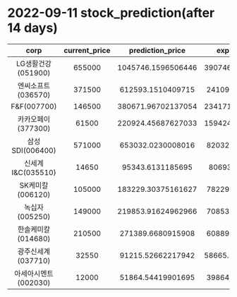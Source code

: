 # 2022-09-11 stock_prediction(after 14 days)

|   corp   |   current_price   |   prediction_price   |   expected_profit   |
|:--------:|:-----------------:|:--------------------:|:-------------------:|
|LG생활건강(051900)|655000|1045746.1596506446|390746.15965064464|
|엔씨소프트(036570)|371500|612593.1510409715|241093.1510409715|
|F&F(007700)|146500|380671.96702137054|234171.96702137054|
|카카오페이(377300)|61500|220924.45687627033|159424.45687627033|
|삼성SDI(006400)|571000|653032.0230008016|82032.02300080156|
|신세계 I&C(035510)|14650|95343.6131185695|80693.6131185695|
|SK케미칼(006120)|105000|183229.30375161627|78229.30375161627|
|녹십자(005250)|149000|219853.91624962966|70853.91624962966|
|한솔케미칼(014680)|210500|271389.6680915908|60889.66809159081|
|광주신세계(037710)|32550|91215.52662217942|58665.526622179415|
|아세아시멘트(002030)|12000|51864.54419901695|39864.54419901695|
